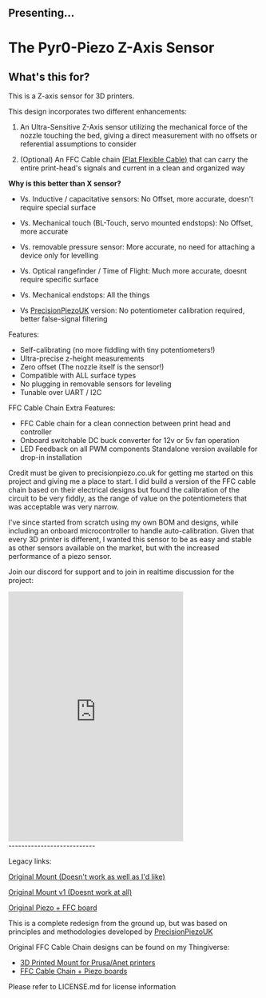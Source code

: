 Presenting...
--------------------------------

The Pyr0-Piezo Z-Axis Sensor
===================

**What's this for?**
--------------------

This is a Z-axis sensor for 3D printers.

This design incorporates two different enhancements:

1. An Ultra-Sensitive Z-Axis sensor utilizing the mechanical force of the nozzle touching the bed, giving a direct measurement with no offsets or referential assumptions to consider

2. (Optional) An FFC Cable chain [(Flat Flexible Cable)](https://en.wikipedia.org/wiki/Flexible_flat_cable) that can carry the entire print-head's signals and current in a clean and organized way

**Why is this better than X sensor?**

 - Vs. Inductive / capacitative sensors: No Offset, more accurate, doesn't require special surface

 - Vs. Mechanical touch (BL-Touch, servo mounted endstops): No Offset, more accurate

 - Vs. removable pressure sensor: More accurate, no need for attaching a device only for levelling

 - Vs. Optical rangefinder / Time of Flight: Much more accurate, doesnt require specific surface

 - Vs. Mechanical endstops: All the things

 - Vs [PrecisionPiezoUK](https://www.precisionpiezo.co.uk/resources-osh) version: No potentiometer calibration required, better false-signal filtering

 Features:

 - Self-calibrating (no more fiddling with tiny potentiometers!)
 - Ultra-precise z-height measurements
 - Zero offset (The nozzle itself is the sensor!)
 - Compatible with ALL surface types
 - No plugging in removable sensors for leveling
 - Tunable over UART / I2C

 FFC Cable Chain Extra Features:

 - FFC Cable chain for a clean connection between print head and controller
 - Onboard switchable DC buck converter for 12v or 5v fan operation
 - LED Feedback on all PWM components
 Standalone version available for drop-in installation

Credit must be given to precisionpiezo.co.uk for getting me started on this project and giving me a place to start. I did build a version of the FFC cable chain based on their electrical designs but found the calibration of the circuit to be very fiddly, as the range of value on the potentiometers that was acceptable was very narrow.

I've since started from scratch using my own BOM and designs, while including an onboard microcontroller to handle auto-calibration. Given that every 3D printer is different, I wanted this sensor to be as easy and stable as other sensors available on the market, but with the increased performance of a piezo sensor.

Join our discord for support and to join in realtime discussion for the project:
<div class="discord_widget">
  <iframe src="https://discordapp.com/widget?id=544587989536473099&theme=dark" width="350" height="500" allowtransparency="true" frameborder="0"> </iframe>
</div>
---------------------------

Legacy links:

[Original Mount (Doesn't work as well as I'd like)](https://www.thingiverse.com/thing:2712439)

[Original Mount v1 (Doesnt work at all)](https://www.thingiverse.com/thing:2675788)

[Original Piezo + FFC board](https://www.thingiverse.com/thing:2618717)

This is a complete redesign from the ground up, but was based on principles and methodologies developed by [PrecisionPiezoUK](https://precisionpiezo.co.uk/resources-osh)

Original FFC Cable Chain designs can be found on my Thingiverse:
 - [3D Printed Mount for Prusa/Anet printers](https://www.thingiverse.com/thing:2712439)
 - [FFC Cable Chain + Piezo boards](https://www.thingiverse.com/thing:2618717)


 Please refer to LICENSE.md for license information
